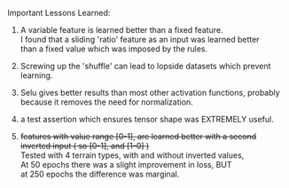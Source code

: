 Important Lessons Learned:

1) A variable feature is learned better than a fixed feature.  
    I found that a sliding 'ratio' feature as an input was learned better  
    than a fixed value which was imposed by the rules.

1) Screwing up the 'shuffle' can lead to lopside datasets which 
   prevent learning.

1) Selu gives better results than most other activation functions, 
    probably because it removes the need for normalization.

1) a test assertion which ensures tensor shape was EXTREMELY useful.

1) ~~features with value range [0-1], are learned better with a
   second inverted input ( so [0-1], and [1-0] )~~  
   Tested with 4 terrain types, with and without inverted values,  
   At 50 epochs there was a slight improvement in loss, BUT  
   at 250 epochs the difference was marginal.
